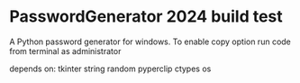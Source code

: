# PasswordGenerator 2024 build test
A Python password generator for windows. 
To enable copy option run code from terminal as administrator

depends on:
tkinter
string
random
pyperclip
ctypes
os
